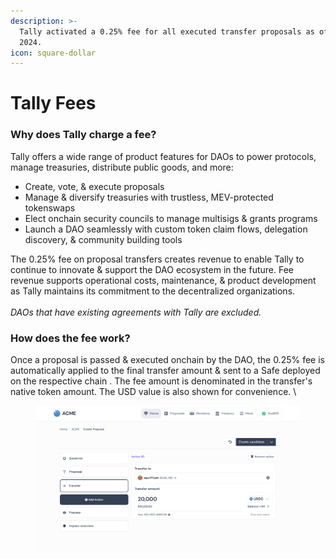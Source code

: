 ```yaml
---
description: >-
  Tally activated a 0.25% fee for all executed transfer proposals as of July 1,
  2024.
icon: square-dollar
---
```


# Tally Fees

### Why does Tally charge a fee?&#x20;

Tally offers a wide range of product features for DAOs to power protocols, manage treasuries, distribute public goods, and more:

* Create, vote, & execute proposals&#x20;
* Manage & diversify treasuries with trustless, MEV-protected tokenswaps
* Elect onchain security councils to manage multisigs & grants programs
* Launch a DAO seamlessly with custom token claim flows, delegation discovery, & community building tools&#x20;

The 0.25% fee on proposal transfers creates revenue to enable Tally to continue to innovate & support the DAO ecosystem in the future. Fee revenue supports operational costs, maintenance, & product development as Tally maintains its commitment to the decentralized organizations.\
\
_DAOs that have existing agreements with Tally are excluded._



### How does the fee work?&#x20;

Once a proposal is passed & executed onchain by the DAO, the 0.25% fee is automatically applied to the final transfer amount & sent to a Safe deployed on the respective chain . The fee amount is denominated in the transfer's native token amount. The USD value is also shown for convenience. \


<figure><img src="../.gitbook/assets/1_Test_Governance-Page.png" alt=""><figcaption></figcaption></figure>
